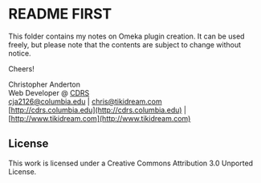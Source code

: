 README FIRST
===

This folder contains my notes on Omeka plugin creation. It can be used freely, but please note that the contents are subject to change without notice.

Cheers!

Christopher Anderton<br/>
Web Developer @ [CDRS](http://cdrs.columbia.edu)<br/>
[cja2126@columbia.edu](mailto:cja2126@columbia.edu) | [chris@tikidream.com](mailto:chris@tikidream.com)<br/>
[http://cdrs.columbia.edu](http://cdrs.columbia.edu) | [http://www.tikidream.com](http://www.tikidream.com)




License
---
This work is licensed under a Creative Commons Attribution 3.0 Unported License.


